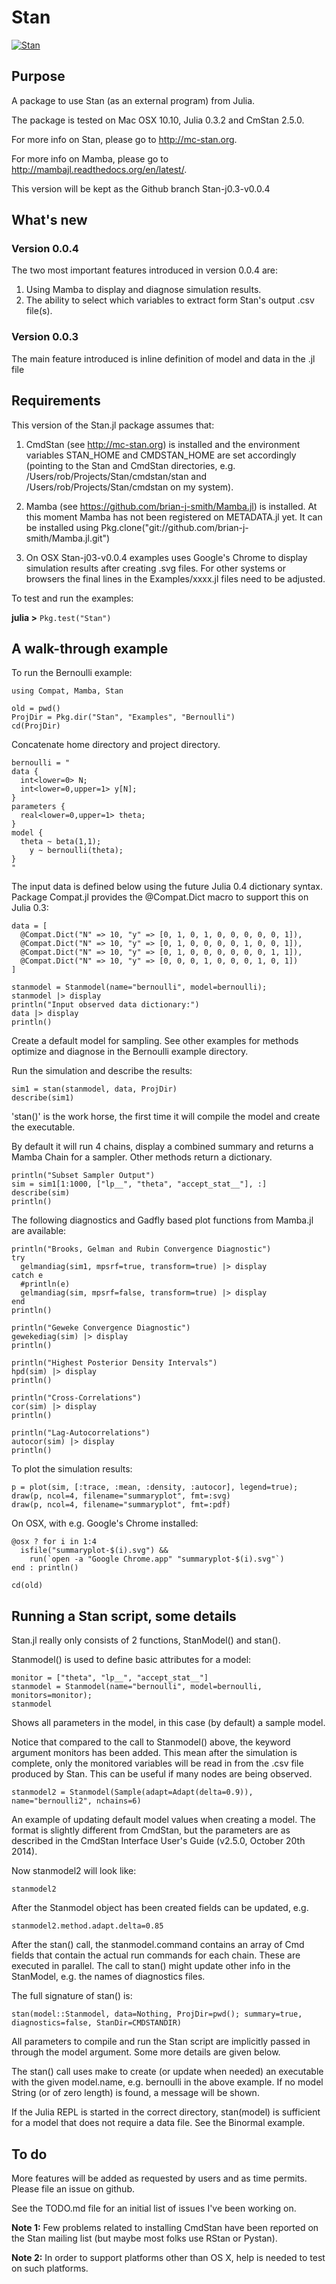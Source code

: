 # Stan

[![Stan](http://pkg.julialang.org/badges/Stan_release.svg)](http://pkg.julialang.org/?pkg=Stan&ver=release)

## Purpose

A package to use Stan (as an external program) from Julia. 

The package is tested on Mac OSX 10.10, Julia 0.3.2 and CmStan 2.5.0.

For more info on Stan, please go to <http://mc-stan.org>.

For more info on Mamba, please go to <http://mambajl.readthedocs.org/en/latest/>.

This version will be kept as the Github branch Stan-j0.3-v0.0.4

## What's new

### Version 0.0.4

The two most important features introduced in version 0.0.4 are:

1. Using Mamba to display and diagnose simulation results.
2. The ability to select which variables to extract form Stan's output .csv file(s).

### Version 0.0.3

The main feature introduced is inline definition of model and data in the .jl file

## Requirements

This version of the Stan.jl package assumes that:

1. CmdStan (see <http://mc-stan.org>) is installed and the environment variables STAN_HOME and CMDSTAN_HOME are set accordingly (pointing to the Stan and CmdStan directories, e.g. /Users/rob/Projects/Stan/cmdstan/stan and /Users/rob/Projects/Stan/cmdstan on my system).

2. Mamba (see <https://github.com/brian-j-smith/Mamba.jl>) is installed. At this moment Mamba has not been registered on METADATA.jl yet. It can be installed using Pkg.clone("git://github.com/brian-j-smith/Mamba.jl.git")

3. On OSX Stan-j03-v0.0.4 examples uses Google's Chrome to display simulation results after creating .svg files. For other systems or browsers the final lines in the Examples/xxxx.jl files need to be adjusted.

To test and run the examples:

**julia >** ``Pkg.test("Stan")``

## A walk-through example

To run the Bernoulli example:

```
using Compat, Mamba, Stan

old = pwd()
ProjDir = Pkg.dir("Stan", "Examples", "Bernoulli")
cd(ProjDir)
```
Concatenate home directory and project directory.

```
bernoulli = "
data { 
  int<lower=0> N; 
  int<lower=0,upper=1> y[N];
} 
parameters {
  real<lower=0,upper=1> theta;
} 
model {
  theta ~ beta(1,1);
    y ~ bernoulli(theta);
}
"
```

The input data is defined below using the future Julia 0.4 dictionary syntax. Package Compat.jl provides the @Compat.Dict macro to support this on Julia 0.3:

```
data = [
  @Compat.Dict("N" => 10, "y" => [0, 1, 0, 1, 0, 0, 0, 0, 0, 1]),
  @Compat.Dict("N" => 10, "y" => [0, 1, 0, 0, 0, 0, 1, 0, 0, 1]),
  @Compat.Dict("N" => 10, "y" => [0, 1, 0, 0, 0, 0, 0, 0, 1, 1]),
  @Compat.Dict("N" => 10, "y" => [0, 0, 0, 1, 0, 0, 0, 1, 0, 1])
]

stanmodel = Stanmodel(name="bernoulli", model=bernoulli);
stanmodel |> display
println("Input observed data dictionary:")
data |> display
println()
```

Create a default model for sampling. See other examples for methods optimize and diagnose in the Bernoulli example directory. 

Run the simulation and describe the results:

```
sim1 = stan(stanmodel, data, ProjDir)
describe(sim1)
```

'stan()' is the work horse, the first time it will compile the model and create the executable. 

By default it will run 4 chains, display a combined summary and returns a Mamba Chain for a sampler. Other methods return a dictionary.

```
println("Subset Sampler Output")
sim = sim1[1:1000, ["lp__", "theta", "accept_stat__"], :]
describe(sim)
println()
```

The following diagnostics and Gadfly based plot functions from Mamba.jl are available:

```
println("Brooks, Gelman and Rubin Convergence Diagnostic")
try
  gelmandiag(sim1, mpsrf=true, transform=true) |> display
catch e
  #println(e)
  gelmandiag(sim, mpsrf=false, transform=true) |> display
end
println()

println("Geweke Convergence Diagnostic")
gewekediag(sim) |> display
println()

println("Highest Posterior Density Intervals")
hpd(sim) |> display
println()

println("Cross-Correlations")
cor(sim) |> display
println()

println("Lag-Autocorrelations")
autocor(sim) |> display
println()
```

To plot the simulation results:

```
p = plot(sim, [:trace, :mean, :density, :autocor], legend=true);
draw(p, ncol=4, filename="summaryplot", fmt=:svg)
draw(p, ncol=4, filename="summaryplot", fmt=:pdf)
```

On OSX, with e.g. Google's Chrome installed:

```
@osx ? for i in 1:4
  isfile("summaryplot-$(i).svg") &&
    run(`open -a "Google Chrome.app" "summaryplot-$(i).svg"`)
end : println()

cd(old)
```


## Running a Stan script, some details

Stan.jl really only consists of 2 functions, StanModel() and stan().

Stanmodel() is used to define basic attributes for a model:

```
monitor = ["theta", "lp__", "accept_stat__"]
stanmodel = Stanmodel(name="bernoulli", model=bernoulli, monitors=monitor);
stanmodel
````

Shows all parameters in the model, in this case (by default) a sample model.

Notice that compared to the call to Stanmodel() above, the keyword argument monitors has been added. This mean after the simulation is complete, only the monitored variables will be read in from the .csv file produced by Stan. This can be useful if many nodes are being observed.

```
stanmodel2 = Stanmodel(Sample(adapt=Adapt(delta=0.9)), name="bernoulli2", nchains=6)
```

An example of updating default model values when creating a model. The format is slightly different from CmdStan, but the parameters are as described in the CmdStan Interface User's Guide (v2.5.0, October 20th 2014). 

Now stanmodel2 will look like:

```
stanmodel2
````

After the Stanmodel object has been created fields can be updated, e.g.

```
stanmodel2.method.adapt.delta=0.85
```

After the stan() call, the stanmodel.command contains an array of Cmd fields that contain the actual run commands for each chain. These are executed in parallel. The call to stan() might update other info in the StanModel, e.g. the names of diagnostics files. 

The full signature of stan() is:

```
stan(model::Stanmodel, data=Nothing, ProjDir=pwd(); summary=true, diagnostics=false, StanDir=CMDSTANDIR)
````

All parameters to compile and run the Stan script are implicitly passed in through the model argument. Some more details are given below.

The stan() call uses make to create (or update when needed) an executable with the given model.name, e.g. bernoulli in the above example. If no model String (or of zero length) is found, a message will be shown.

If the Julia REPL is started in the correct directory, stan(model) is sufficient for a model that does not require a data file. See the Binormal example.


## To do

More features will be added as requested by users and as time permits. Please file an issue on github.

See the TODO.md file for an initial list of issues I've been working on.

**Note 1:** Few problems related to installing CmdStan have been reported on the Stan mailing list (but maybe most folks use RStan or Pystan).

**Note 2:** In order to support platforms other than OS X, help is needed to test on such platforms.
